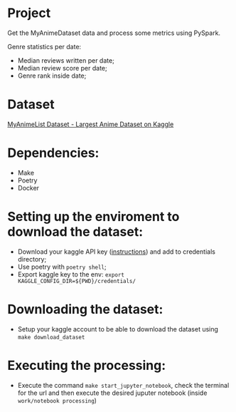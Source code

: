 # Project
Get the MyAnimeDataset data and process some metrics using PySpark.

Genre statistics per date:
* Median reviews written per date;
* Median review score per date;
* Genre rank inside date;

# Dataset
[MyAnimeList Dataset - Largest Anime Dataset on Kaggle](https://www.kaggle.com/datasets/svanoo/myanimelist-dataset)

# Dependencies:
* Make
* Poetry
* Docker

# Setting up the enviroment to download the dataset:
* Download your kaggle API key ([instructions](https://www.kaggle.com/docs/api)) and add to credentials directory;
* Use poetry with `poetry shell`;
* Export kaggle key to the env: `export  KAGGLE_CONFIG_DIR=${PWD}/credentials/` 

# Downloading the dataset:
* Setup your kaggle account to be able to download the dataset using `make download_dataset`

# Executing the processing:
* Execute the command `make start_jupyter_notebook`, check the terminal for the url and then execute the desired juputer notebook (inside `work/notebook processing`)
